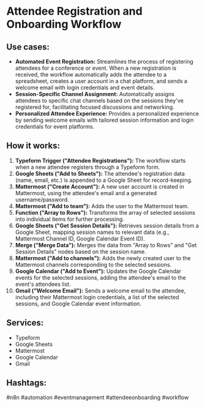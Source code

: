 # Attendee Registration and Onboarding Workflow

## Use cases:

- **Automated Event Registration:** Streamlines the process of registering attendees for a conference or event. When a new registration is received, the workflow automatically adds the attendee to a spreadsheet, creates a user account in a chat platform, and sends a welcome email with login credentials and event details.
- **Session-Specific Channel Assignment:** Automatically assigns attendees to specific chat channels based on the sessions they've registered for, facilitating focused discussions and networking.
- **Personalized Attendee Experience:** Provides a personalized experience by sending welcome emails with tailored session information and login credentials for event platforms.

## How it works:

1.  **Typeform Trigger ("Attendee Registrations"):** The workflow starts when a new attendee registers through a Typeform form.
2.  **Google Sheets ("Add to Sheets"):** The attendee's registration data (name, email, etc.) is appended to a Google Sheet for record-keeping.
3.  **Mattermost ("Create Account"):** A new user account is created in Mattermost, using the attendee's email and a generated username/password.
4.  **Mattermost ("Add to team"):** Adds the user to the Mattermost team.
5.  **Function ("Array to Rows"):** Transforms the array of selected sessions into individual items for further processing.
6.  **Google Sheets ("Get Session Details"):** Retrieves session details from a Google Sheet, mapping session names to relevant data (e.g., Mattermost Channel ID, Google Calendar Event ID).
7.  **Merge ("Merge Data"):** Merges the data from "Array to Rows" and "Get Session Details" nodes based on the session name.
8.  **Mattermost ("Add to channels"):** Adds the newly created user to the Mattermost channels corresponding to the selected sessions.
9.  **Google Calendar ("Add to Event"):** Updates the Google Calendar events for the selected sessions, adding the attendee's email to the event's attendees list.
10. **Gmail ("Welcome Email"):** Sends a welcome email to the attendee, including their Mattermost login credentials, a list of the selected sessions, and Google Calendar event information.

## Services:

*   Typeform
*   Google Sheets
*   Mattermost
*   Google Calendar
*   Gmail

## Hashtags:

#n8n #automation #eventmanagement #attendeeonboarding #workflow
